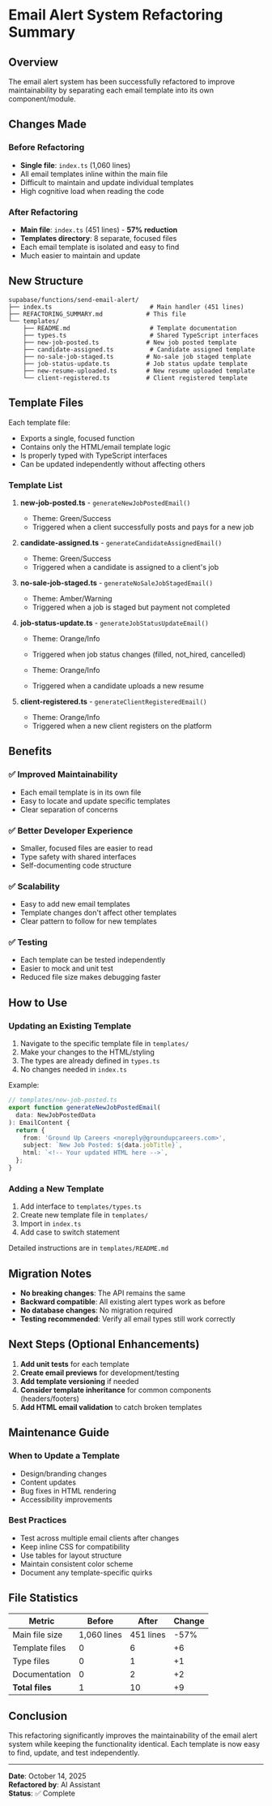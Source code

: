 # Email Alert System Refactoring Summary

## Overview

The email alert system has been successfully refactored to improve maintainability by separating each email template into its own component/module.

## Changes Made

### Before Refactoring

- **Single file**: `index.ts` (1,060 lines)
- All email templates inline within the main file
- Difficult to maintain and update individual templates
- High cognitive load when reading the code

### After Refactoring

- **Main file**: `index.ts` (451 lines) - **57% reduction**
- **Templates directory**: 8 separate, focused files
- Each email template is isolated and easy to find
- Much easier to maintain and update

## New Structure

```
supabase/functions/send-email-alert/
├── index.ts                           # Main handler (451 lines)
├── REFACTORING_SUMMARY.md            # This file
└── templates/
    ├── README.md                      # Template documentation
    ├── types.ts                       # Shared TypeScript interfaces
    ├── new-job-posted.ts             # New job posted template
    ├── candidate-assigned.ts          # Candidate assigned template
    ├── no-sale-job-staged.ts         # No-sale job staged template
    ├── job-status-update.ts          # Job status update template
    ├── new-resume-uploaded.ts        # New resume uploaded template
    └── client-registered.ts          # Client registered template
```

## Template Files

Each template file:

- Exports a single, focused function
- Contains only the HTML/email template logic
- Is properly typed with TypeScript interfaces
- Can be updated independently without affecting others

### Template List

1. **new-job-posted.ts** - `generateNewJobPostedEmail()`

   - Theme: Green/Success
   - Triggered when a client successfully posts and pays for a new job

2. **candidate-assigned.ts** - `generateCandidateAssignedEmail()`

   - Theme: Green/Success
   - Triggered when a candidate is assigned to a client's job

3. **no-sale-job-staged.ts** - `generateNoSaleJobStagedEmail()`

   - Theme: Amber/Warning
   - Triggered when a job is staged but payment not completed

4. **job-status-update.ts** - `generateJobStatusUpdateEmail()`

   - Theme: Orange/Info
   - Triggered when job status changes (filled, not_hired, cancelled)

   - Theme: Orange/Info
   - Triggered when a candidate uploads a new resume

6. **client-registered.ts** - `generateClientRegisteredEmail()`
   - Theme: Orange/Info
   - Triggered when a new client registers on the platform

## Benefits

### ✅ Improved Maintainability

- Each email template is in its own file
- Easy to locate and update specific templates
- Clear separation of concerns

### ✅ Better Developer Experience

- Smaller, focused files are easier to read
- Type safety with shared interfaces
- Self-documenting code structure

### ✅ Scalability

- Easy to add new email templates
- Template changes don't affect other templates
- Clear pattern to follow for new templates

### ✅ Testing

- Each template can be tested independently
- Easier to mock and unit test
- Reduced file size makes debugging faster

## How to Use

### Updating an Existing Template

1. Navigate to the specific template file in `templates/`
2. Make your changes to the HTML/styling
3. The types are already defined in `types.ts`
4. No changes needed in `index.ts`

Example:

```typescript
// templates/new-job-posted.ts
export function generateNewJobPostedEmail(
  data: NewJobPostedData
): EmailContent {
  return {
    from: 'Ground Up Careers <noreply@groundupcareers.com>',
    subject: `New Job Posted: ${data.jobTitle}`,
    html: `<!-- Your updated HTML here -->`,
  };
}
```

### Adding a New Template

1. Add interface to `templates/types.ts`
2. Create new template file in `templates/`
3. Import in `index.ts`
4. Add case to switch statement

Detailed instructions are in `templates/README.md`

## Migration Notes

- **No breaking changes**: The API remains the same
- **Backward compatible**: All existing alert types work as before
- **No database changes**: No migration required
- **Testing recommended**: Verify all email types still work correctly

## Next Steps (Optional Enhancements)

1. **Add unit tests** for each template
2. **Create email previews** for development/testing
3. **Add template versioning** if needed
4. **Consider template inheritance** for common components (headers/footers)
5. **Add HTML email validation** to catch broken templates

## Maintenance Guide

### When to Update a Template

- Design/branding changes
- Content updates
- Bug fixes in HTML rendering
- Accessibility improvements

### Best Practices

- Test across multiple email clients after changes
- Keep inline CSS for compatibility
- Use tables for layout structure
- Maintain consistent color scheme
- Document any template-specific quirks

## File Statistics

| Metric          | Before      | After     | Change |
| --------------- | ----------- | --------- | ------ |
| Main file size  | 1,060 lines | 451 lines | -57%   |
| Template files  | 0           | 6         | +6     |
| Type files      | 0           | 1         | +1     |
| Documentation   | 0           | 2         | +2     |
| **Total files** | 1           | 10        | +9     |

## Conclusion

This refactoring significantly improves the maintainability of the email alert system while keeping the functionality identical. Each template is now easy to find, update, and test independently.

---

**Date**: October 14, 2025  
**Refactored by**: AI Assistant  
**Status**: ✅ Complete
